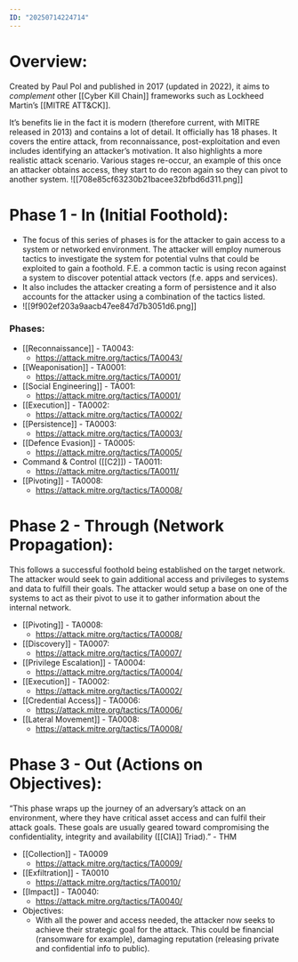 ```yaml
---
ID: "20250714224714"
---
```

# Overview:
Created by Paul Pol and published in 2017 (updated in 2022), it aims to _complement_ other [[Cyber Kill Chain]] frameworks such as Lockheed Martin’s [[MITRE ATT&CK]].

It’s benefits lie in the fact it is modern (therefore current, with MITRE released in 2013) and contains a lot of detail. It officially has 18 phases. It covers the entire attack, from reconnaissance, post-exploitation and even includes identifying an attacker’s motivation. It also highlights a more realistic attack scenario. Various stages re-occur, an example of this once an attacker obtains access, they start to do recon again so they can pivot to another system.
![[708e85cf63230b21bacee32bfbd6d311.png]]
# Phase 1 - In (Initial Foothold):
- The focus of this series of phases is for the attacker to gain access to a system or networked environment. The attacker will employ numerous tactics to investigate the system for potential vulns that could be exploited to gain a foothold. F.E. a common tactic is using recon against a system to discover potential attack vectors (f.e. apps and services).
- It also includes the attacker creating a form of persistence and it also accounts for the attacker using a combination of the tactics listed.
- ![[9f902ef203a9aacb47ee847d7b3051d6.png]]


### Phases:
-  [[Reconnaissance]] - TA0043:
	- https://attack.mitre.org/tactics/TA0043/
- [[Weaponisation]] - TA0001:
	- https://attack.mitre.org/tactics/TA0001/
- [[Social Engineering]] - TA001:
	- https://attack.mitre.org/tactics/TA0001/
- [[Execution]] - TA0002:
	- https://attack.mitre.org/tactics/TA0002/
- [[Persistence]] - TA0003:
	- https://attack.mitre.org/tactics/TA0003/
- [[Defence Evasion]] - TA0005:
	- https://attack.mitre.org/tactics/TA0005/
- Command & Control ([[C2]]) - TA0011:
	- https://attack.mitre.org/tactics/TA0011/
- [[Pivoting]] - TA0008:
	- https://attack.mitre.org/tactics/TA0008/


# Phase 2 - Through (Network Propagation):
This follows a successful foothold being established on the target network. The attacker would seek to gain additional access and privileges to systems and data to fulfill their goals. The attacker would setup a base on one of the systems to act as their pivot to use it to gather information about the internal network.

- [[Pivoting]] - TA0008:
	- https://attack.mitre.org/tactics/TA0008/
- [[Discovery]] - TA0007:
	- https://attack.mitre.org/tactics/TA0007/
- [[Privilege Escalation]] - TA0004:
	- https://attack.mitre.org/tactics/TA0004/
- [[Execution]] - TA0002:
	- https://attack.mitre.org/tactics/TA0002/
- [[Credential Access]] - TA0006:
	- https://attack.mitre.org/tactics/TA0006/
- [[Lateral Movement]] - TA0008:
	- https://attack.mitre.org/tactics/TA0008/


# Phase 3 - Out (Actions on Objectives):
“This phase wraps up the journey of an adversary’s attack on an environment, where they have critical asset access and can fulfil their attack goals. These goals are usually geared toward compromising the confidentiality, integrity and availability ([[CIA]] Triad).” - THM

- [[Collection]] - TA0009
	- https://attack.mitre.org/tactics/TA0009/
- [[Exfiltration]] - TA0010
	- https://attack.mitre.org/tactics/TA0010/
- [[Impact]] - TA0040:
	- https://attack.mitre.org/tactics/TA0040/
- Objectives:
	- With all the power and access needed, the attacker now seeks to achieve their strategic goal for the attack. This could be financial (ransomware for example), damaging reputation (releasing private and confidential info to public).

